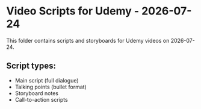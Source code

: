 # Video Scripts for Udemy - 2026-07-24

This folder contains scripts and storyboards for Udemy videos on 2026-07-24.

## Script types:
- Main script (full dialogue)
- Talking points (bullet format)
- Storyboard notes
- Call-to-action scripts
